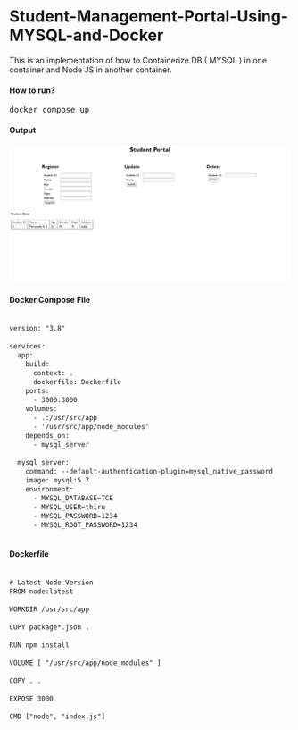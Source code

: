 # Student-Management-Portal-Using-MYSQL-and-Docker

This is an implementation of how to Containerize DB ( MYSQL ) in one container and Node JS in another container.

<h4>How to run?</h4>

<pre>docker compose up</pre>

<h4>Output</h4>

![Alt text](public/image-1.png)

<h4>Docker Compose File</h4>

<pre>
  <code> 
version: "3.8"

services: 
  app:
    build: 
      context: .
      dockerfile: Dockerfile
    ports: 
      - 3000:3000
    volumes: 
      - .:/usr/src/app
      - '/usr/src/app/node_modules'
    depends_on: 
      - mysql_server
  
  mysql_server:
    command: --default-authentication-plugin=mysql_native_password
    image: mysql:5.7
    environment: 
      - MYSQL_DATABASE=TCE
      - MYSQL_USER=thiru
      - MYSQL_PASSWORD=1234
      - MYSQL_ROOT_PASSWORD=1234
  </code>
</pre>

<h4>Dockerfile</h4>

<pre>
  <code>
# Latest Node Version
FROM node:latest
    
WORKDIR /usr/src/app

COPY package*.json .

RUN npm install

VOLUME [ "/usr/src/app/node_modules" ]

COPY . .

EXPOSE 3000

CMD ["node", "index.js"]
  </code>
</pre>